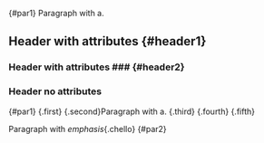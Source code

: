 {#par1}
Paragraph with a.

Header with attributes {#header1}
----------------------

### Header with attributes ### {#header2}

### Header no attributes ###

{#par1}
{.first}
{.second}Paragraph with a. {.third}
{.fourth}
{.fifth}

Paragraph with *emphasis*{.chello}
   {#par2}
